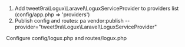 1) Add tweet9ra\Logux\Laravel\LoguxServiceProvider to providers list (config/app.php => 'providers')
2) Publish config and routes: pa vendor:publish --provider="tweet9ra\Logux\Laravel\LoguxServiceProvider"

Configure config/logux.php and routes/logux.php